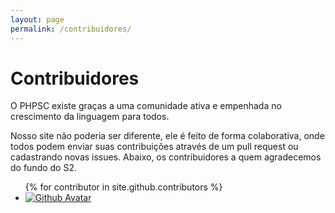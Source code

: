 ```yaml
---
layout: page
permalink: /contribuidores/
---
```

# Contribuidores

O PHPSC existe graças a uma comunidade ativa e empenhada no crescimento da linguagem para todos.

Nosso site não poderia ser diferente, ele é feito de forma colaborativa, onde todos podem enviar suas contribuições através 
de um pull request ou cadastrando novas issues. Abaixo, os contribuidores a quem agradecemos do fundo do S2.

<ul class="list-inline">
    {% for contributor in site.github.contributors %}
    <li class="col-md-4">
        <a href="https://github.com/{{ contributor.login }}" target="_blank">
            <img src="{{ contributor.avatar_url }}" class="img-rounded img-responsive" alt="Github Avatar">
        </a>
        <a href="https://github.com/{{ contributor.login }}" target="_blank>@{{ contributor.login }}</a>
    </li>
    {% endfor %}
</ul>
        